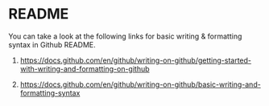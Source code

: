 # README

You can take a look at the following links for basic writing & formatting syntax in Github README.

1) https://docs.github.com/en/github/writing-on-github/getting-started-with-writing-and-formatting-on-github

2) https://docs.github.com/en/github/writing-on-github/basic-writing-and-formatting-syntax